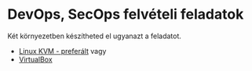 # DevOps, SecOps felvételi feladatok
Két környezetben készítheted el ugyanazt a feladatot.

* [Linux KVM - preferált](./README-KVM.md)
vagy
* [VirtualBox](./README-VirtualBox.md)
